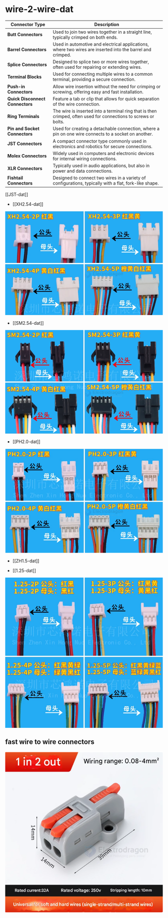 
# wire-2-wire-dat

| **Connector Type**         | **Description**                                                                                  |
|----------------------------|--------------------------------------------------------------------------------------------------|
| **Butt Connectors**         | Used to join two wires together in a straight line, typically crimped on both ends.              |
| **Barrel Connectors**       | Used in automotive and electrical applications, where two wires are inserted into the barrel and crimped. |
| **Splice Connectors**       | Designed to splice two or more wires together, often used for repairing or extending wires.      |
| **Terminal Blocks**         | Used for connecting multiple wires to a common terminal, providing a secure connection.          |
| **Push-in Connectors**      | Allow wire insertion without the need for crimping or screwing, offering easy and fast installation. |
| **Quick Disconnect Connectors** | Feature a tab or clip that allows for quick separation of the wire connection.                  |
| **Ring Terminals**          | The wire is inserted into a terminal ring that is then crimped, often used for connections to screws or bolts. |
| **Pin and Socket Connectors** | Used for creating a detachable connection, where a pin on one wire connects to a socket on another. |
| **JST Connectors**          | A compact connector type commonly used in electronics and robotics for secure connections.       |
| **Molex Connectors**        | Widely used in computers and electronic devices for internal wiring connections.                 |
| **XLR Connectors**          | Typically used in audio applications, but also in power and data connections.                    |
| **Fishtail Connectors**     | Designed to connect two wires in a variety of configurations, typically with a flat, fork-like shape. |


[[JST-dat]]

- [[XH2.54-dat]]

![](2025-05-21-15-11-21.png)

- [[SM2.54-dat]]

![](2025-05-21-15-11-35.png)

- [[PH2.0-dat]]

![](2025-05-21-15-11-02.png)

- [[ZH1.5-dat]]

- [[1.25-dat]]

![](2025-05-21-15-11-58.png)

## fast wire to wire connectors

![](2025-05-29-19-07-55.png)